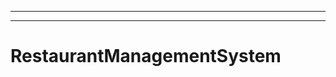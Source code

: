 ---------------------------------
----------------------------------------------------------------------------------------------------
# RestaurantManagementSystem
